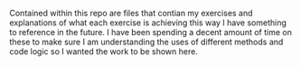 Contained within this repo are files that contian my exercises and explanations of what each exercise is achieving this way I have something to reference in the future. I have been spending a decent amount of time on these to make sure I am understanding the uses of different methods and code logic so I wanted the work to be shown here.